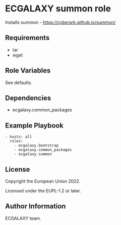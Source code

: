 ECGALAXY summon role
==================

Installs summon - https://cyberark.github.io/summon/

Requirements
------------

* tar
* wget

Role Variables
--------------

See defaults.

Dependencies
------------

* ecgalaxy.common_packages

Example Playbook
----------------

    - hosts: all
      roles:
        - ecgalaxy.bootstrap
        - ecgalaxy.common_packages
        - ecgalaxy.summon

License
-------

Copyright the European Union 2022.

Licensed under the EUPL-1.2 or later.

Author Information
------------------

ECGALAXY team.
